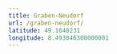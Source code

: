 ```yaml
---
title: Graben-Neudorf
url: /graben-neudorf/
latitude: 49.1640231
longitude: 8.493046300000001
---
```

